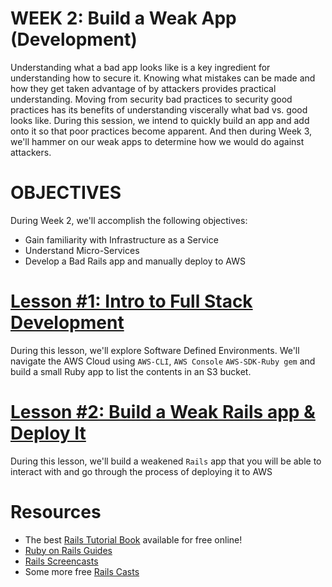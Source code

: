 # WEEK 2: Build a Weak App (Development)
Understanding what a bad app looks like is a key ingredient for understanding how to secure it.  Knowing what mistakes can be made and how they get taken advantage of by attackers provides practical understanding.  Moving from security bad practices to security good practices has its benefits of understanding viscerally what bad vs. good looks like.  During this session, we intend to quickly build an app and add onto it so that poor practices become apparent.  And then during Week 3, we'll hammer on our weak apps to determine how we would do against attackers.

# OBJECTIVES
During Week 2, we'll accomplish the following objectives:

- Gain familiarity with Infrastructure as a Service
- Understand Micro-Services
- Develop a Bad Rails app and manually deploy to AWS
 
# [Lesson #1: Intro to Full Stack Development](LESSON-1.md)

During this lesson, we'll explore Software Defined Environments.  We'll navigate the AWS Cloud using `AWS-CLI`, `AWS Console`
`AWS-SDK-Ruby gem` and build a small Ruby app to list the contents in an S3 bucket.

# [Lesson #2: Build a Weak Rails app & Deploy It](LESSON-2.md)
During this lesson, we'll build a weakened `Rails` app that you will be able to interact with and go through the process of deploying it to AWS

# Resources
- The best [Rails Tutorial Book](https://www.railstutorial.org/book) available for free online!
- [Ruby on Rails Guides](http://guides.rubyonrails.org/index.html)
- [Rails Screencasts](https://gorails.com/episodes)
- Some more free [Rails Casts](http://railscasts.com/)
